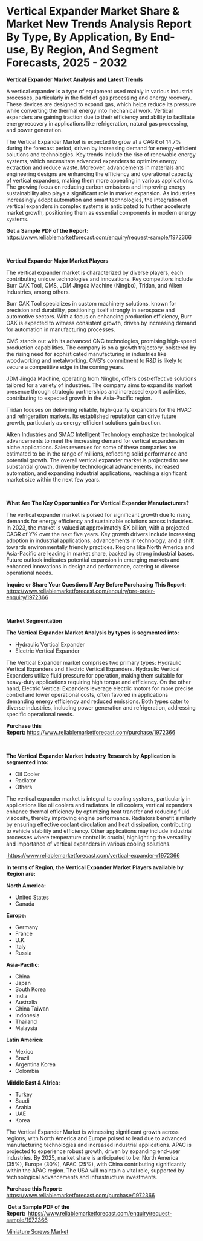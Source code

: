 <p><h1>Vertical Expander Market Share & Market New Trends Analysis Report By Type, By Application, By End-use, By Region, And Segment Forecasts, 2025 - 2032</h1></p><p><strong>Vertical Expander Market Analysis and Latest Trends</strong></p>
<p><p>A vertical expander is a type of equipment used mainly in various industrial processes, particularly in the field of gas processing and energy recovery. These devices are designed to expand gas, which helps reduce its pressure while converting the thermal energy into mechanical work. Vertical expanders are gaining traction due to their efficiency and ability to facilitate energy recovery in applications like refrigeration, natural gas processing, and power generation.</p><p>The Vertical Expander Market is expected to grow at a CAGR of 14.7% during the forecast period, driven by increasing demand for energy-efficient solutions and technologies. Key trends include the rise of renewable energy systems, which necessitate advanced expanders to optimize energy extraction and reduce waste. Moreover, advancements in materials and engineering designs are enhancing the efficiency and operational capacity of vertical expanders, making them more appealing in various applications. The growing focus on reducing carbon emissions and improving energy sustainability also plays a significant role in market expansion. As industries increasingly adopt automation and smart technologies, the integration of vertical expanders in complex systems is anticipated to further accelerate market growth, positioning them as essential components in modern energy systems.</p></p>
<p><strong>Get a Sample PDF of the Report:&nbsp;</strong> <a href="https://www.reliablemarketforecast.com/enquiry/request-sample/1972366?utm_campaign=2219&utm_medium=2&utm_source=Github&utm_content=ia&utm_term=20022025&utm_id=vertical-expander">https://www.reliablemarketforecast.com/enquiry/request-sample/1972366</a></p>
<p>&nbsp;</p>
<p><strong>Vertical Expander Major Market Players</strong></p>
<p><p>The vertical expander market is characterized by diverse players, each contributing unique technologies and innovations. Key competitors include Burr OAK Tool, CMS, JDM Jingda Machine (Ningbo), Tridan, and Alken Industries, among others. </p><p>Burr OAK Tool specializes in custom machinery solutions, known for precision and durability, positioning itself strongly in aerospace and automotive sectors. With a focus on enhancing production efficiency, Burr OAK is expected to witness consistent growth, driven by increasing demand for automation in manufacturing processes. </p><p>CMS stands out with its advanced CNC technologies, promising high-speed production capabilities. The company is on a growth trajectory, bolstered by the rising need for sophisticated manufacturing in industries like woodworking and metalworking. CMS's commitment to R&D is likely to secure a competitive edge in the coming years.</p><p>JDM Jingda Machine, operating from Ningbo, offers cost-effective solutions tailored for a variety of industries. The company aims to expand its market presence through strategic partnerships and increased export activities, contributing to expected growth in the Asia-Pacific region.</p><p>Tridan focuses on delivering reliable, high-quality expanders for the HVAC and refrigeration markets. Its established reputation can drive future growth, particularly as energy-efficient solutions gain traction.</p><p>Alken Industries and SMAC Intelligent Technology emphasize technological advancements to meet the increasing demand for vertical expanders in niche applications. Sales revenues for some of these companies are estimated to be in the range of millions, reflecting solid performance and potential growth. The overall vertical expander market is projected to see substantial growth, driven by technological advancements, increased automation, and expanding industrial applications, reaching a significant market size within the next few years.</p></p>
<p>&nbsp;</p>
<p><strong>What Are The Key Opportunities For Vertical Expander Manufacturers?</strong></p>
<p><p>The vertical expander market is poised for significant growth due to rising demands for energy efficiency and sustainable solutions across industries. In 2023, the market is valued at approximately $X billion, with a projected CAGR of Y% over the next five years. Key growth drivers include increasing adoption in industrial applications, advancements in technology, and a shift towards environmentally friendly practices. Regions like North America and Asia-Pacific are leading in market share, backed by strong industrial bases. Future outlook indicates potential expansion in emerging markets and enhanced innovations in design and performance, catering to diverse operational needs.</p></p>
<p><strong>Inquire or Share Your Questions If Any Before Purchasing This Report:</strong> <a href="https://www.reliablemarketforecast.com/enquiry/pre-order-enquiry/1972366?utm_campaign=2219&utm_medium=2&utm_source=Github&utm_content=ia&utm_term=20022025&utm_id=vertical-expander">https://www.reliablemarketforecast.com/enquiry/pre-order-enquiry/1972366</a></p>
<p>&nbsp;</p>
<p><strong>Market Segmentation</strong></p>
<p><strong>The Vertical Expander Market Analysis by types is segmented into:</strong></p>
<p><ul><li>Hydraulic Vertical Expander</li><li>Electric Vertical Expander</li></ul></p>
<p><p>The Vertical Expander market comprises two primary types: Hydraulic Vertical Expanders and Electric Vertical Expanders. Hydraulic Vertical Expanders utilize fluid pressure for operation, making them suitable for heavy-duty applications requiring high torque and efficiency. On the other hand, Electric Vertical Expanders leverage electric motors for more precise control and lower operational costs, often favored in applications demanding energy efficiency and reduced emissions. Both types cater to diverse industries, including power generation and refrigeration, addressing specific operational needs.</p></p>
<p><strong>Purchase this Report:&nbsp;</strong><a href="https://www.reliablemarketforecast.com/purchase/1972366?utm_campaign=2219&utm_medium=2&utm_source=Github&utm_content=ia&utm_term=20022025&utm_id=vertical-expander">https://www.reliablemarketforecast.com/purchase/1972366</a></p>
<p>&nbsp;</p>
<p><strong>The Vertical Expander Market Industry Research by Application is segmented into:</strong></p>
<p><ul><li>Oil Cooler</li><li>Radiator</li><li>Others</li></ul></p>
<p><p>The vertical expander market is integral to cooling systems, particularly in applications like oil coolers and radiators. In oil coolers, vertical expanders enhance thermal efficiency by optimizing heat transfer and reducing fluid viscosity, thereby improving engine performance. Radiators benefit similarly by ensuring effective coolant circulation and heat dissipation, contributing to vehicle stability and efficiency. Other applications may include industrial processes where temperature control is crucial, highlighting the versatility and importance of vertical expanders in various cooling solutions.</p></p>
<p><a href="https://www.reliablemarketforecast.com/vertical-expander-r1972366?utm_campaign=2219&utm_medium=2&utm_source=Github&utm_content=ia&utm_term=20022025&utm_id=vertical-expander">&nbsp;https://www.reliablemarketforecast.com/vertical-expander-r1972366</a></p>
<p><strong>In terms of Region, the Vertical Expander Market Players available by Region are:</strong></p>
<p>
    <p> <strong> North America: </strong>
        <ul>
            <li>United States</li>
            <li>Canada</li>
        </ul>
        </p> 
    <p> <strong> Europe: </strong>
        <ul>
            <li>Germany</li>
            <li>France</li>
            <li>U.K.</li>
            <li>Italy</li>
            <li>Russia</li>
        </ul>
        </p> 
    <p> <strong> Asia-Pacific: </strong>
        <ul>
            <li>China</li>
            <li>Japan</li>
            <li>South Korea</li>
            <li>India</li>
            <li>Australia</li>
            <li>China Taiwan</li>
            <li>Indonesia</li>
            <li>Thailand</li>
            <li>Malaysia</li>
        </ul>
        </p> 
    <p> <strong> Latin America: </strong>
        <ul>
            <li>Mexico</li>
            <li>Brazil</li>
            <li>Argentina Korea</li>
            <li>Colombia</li>
        </ul>
        </p> 
    <p> <strong> Middle East & Africa: </strong>
        <ul>
            <li>Turkey</li>
            <li>Saudi</li>
            <li>Arabia</li>
            <li>UAE</li>
            <li>Korea</li>
        </ul>
    </p>
    </p>
<p><p>The Vertical Expander Market is witnessing significant growth across regions, with North America and Europe poised to lead due to advanced manufacturing technologies and increased industrial applications. APAC is projected to experience robust growth, driven by expanding end-user industries. By 2025, market share is anticipated to be: North America (35%), Europe (30%), APAC (25%), with China contributing significantly within the APAC region. The USA will maintain a vital role, supported by technological advancements and infrastructure investments.</p></p>
<p><strong>Purchase this Report: </strong><a href="https://www.reliablemarketforecast.com/purchase/1972366?utm_campaign=2219&utm_medium=2&utm_source=Github&utm_content=ia&utm_term=20022025&utm_id=vertical-expander">https://www.reliablemarketforecast.com/purchase/1972366</a></p>
<p>&nbsp;<strong>Get a Sample PDF of the Report:&nbsp;&nbsp;</strong><a href="https://www.reliablemarketforecast.com/enquiry/request-sample/1972366?utm_campaign=2219&utm_medium=2&utm_source=Github&utm_content=ia&utm_term=20022025&utm_id=vertical-expander">https://www.reliablemarketforecast.com/enquiry/request-sample/1972366</a></p>
<p><strong></strong></p>
<p><p><a href="https://github.com/rosamariarocque98/Market-Research-Report-List-1/blob/main/miniature-screws-market.md?utm_campaign=2219&utm_medium=2&utm_source=Github&utm_content=ia&utm_term=20022025&utm_id=vertical-expander">Miniature Screws Market</a></p></p>